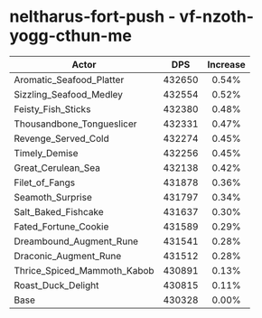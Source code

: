 # neltharus-fort-push - vf-nzoth-yogg-cthun-me
| Actor | DPS | Increase |
|---|:---:|:---:|
|Aromatic_Seafood_Platter|432650|0.54%|
|Sizzling_Seafood_Medley|432554|0.52%|
|Feisty_Fish_Sticks|432380|0.48%|
|Thousandbone_Tongueslicer|432331|0.47%|
|Revenge_Served_Cold|432274|0.45%|
|Timely_Demise|432256|0.45%|
|Great_Cerulean_Sea|432138|0.42%|
|Filet_of_Fangs|431878|0.36%|
|Seamoth_Surprise|431797|0.34%|
|Salt_Baked_Fishcake|431637|0.30%|
|Fated_Fortune_Cookie|431589|0.29%|
|Dreambound_Augment_Rune|431541|0.28%|
|Draconic_Augment_Rune|431512|0.28%|
|Thrice_Spiced_Mammoth_Kabob|430891|0.13%|
|Roast_Duck_Delight|430815|0.11%|
|Base|430328|0.00%|
